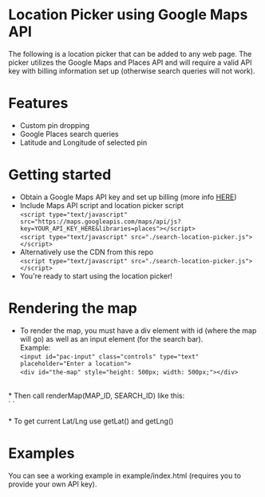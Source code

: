 # Location Picker using Google Maps API

The following is a location picker that can be added to any web page. The picker utilizes the Google Maps and Places API and will require a valid API key with billing information set up (otherwise search queries will not work).

# Features

* Custom pin dropping
* Google Places search queries
* Latitude and Longitude of selected pin

# Getting started

* Obtain a Google Maps API key and set up billing (more info <a href="https://developers.google.com/maps/documentation/embed/get-api-key">HERE</a>)
* Include Maps API script and location picker script <br>
` <script type="text/javascript" src="https://maps.googleapis.com/maps/api/js?key=YOUR_API_KEY_HERE&libraries=places"></script> ` <br>
` <script type="text/javascript" src="./search-location-picker.js"></script> ` <br>
* Alternatively use the CDN from this repo <br>
` <script type="text/javascript" src="./search-location-picker.js"></script> ` <br>
* You're ready to start using the location picker!

# Rendering the map

* To render the map, you must have a div element with id (where the map will go) as well as an input element (for the search bar). <br>
Example: <br>
` <input id="pac-input" class="controls" type="text" placeholder="Enter a location"> ` <br>
` <div id="the-map" style="height: 500px; width: 500px;"></div> ` <br>
<br>
* Then call renderMap(MAP_ID, SEARCH_ID) like this: <br>
` <script> ` <br>
` renderMap('the-map','pac-input'); ` <br>
` </script> ` <br>
<br>
* To get current Lat/Lng use getLat() and getLng()
<br>

# Examples

You can see a working example in example/index.html (requires you to provide your own API key).

